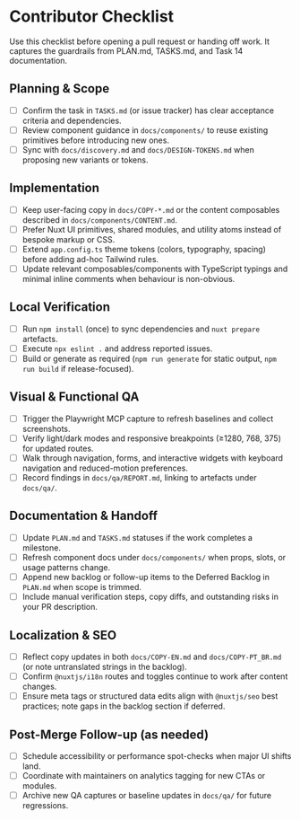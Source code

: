 # Contributor Checklist

Use this checklist before opening a pull request or handing off work. It captures the guardrails from PLAN.md, TASKS.md, and Task 14 documentation.

## Planning & Scope
- [ ] Confirm the task in `TASKS.md` (or issue tracker) has clear acceptance criteria and dependencies.
- [ ] Review component guidance in `docs/components/` to reuse existing primitives before introducing new ones.
- [ ] Sync with `docs/discovery.md` and `docs/DESIGN-TOKENS.md` when proposing new variants or tokens.

## Implementation
- [ ] Keep user-facing copy in `docs/COPY-*.md` or the content composables described in `docs/components/CONTENT.md`.
- [ ] Prefer Nuxt UI primitives, shared modules, and utility atoms instead of bespoke markup or CSS.
- [ ] Extend `app.config.ts` theme tokens (colors, typography, spacing) before adding ad-hoc Tailwind rules.
- [ ] Update relevant composables/components with TypeScript typings and minimal inline comments when behaviour is non-obvious.

## Local Verification
- [ ] Run `npm install` (once) to sync dependencies and `nuxt prepare` artefacts.
- [ ] Execute `npx eslint .` and address reported issues.
- [ ] Build or generate as required (`npm run generate` for static output, `npm run build` if release-focused).

## Visual & Functional QA
- [ ] Trigger the Playwright MCP capture to refresh baselines and collect screenshots.
- [ ] Verify light/dark modes and responsive breakpoints (≥1280, 768, 375) for updated routes.
- [ ] Walk through navigation, forms, and interactive widgets with keyboard navigation and reduced-motion preferences.
- [ ] Record findings in `docs/qa/REPORT.md`, linking to artefacts under `docs/qa/`.

## Documentation & Handoff
- [ ] Update `PLAN.md` and `TASKS.md` statuses if the work completes a milestone.
- [ ] Refresh component docs under `docs/components/` when props, slots, or usage patterns change.
- [ ] Append new backlog or follow-up items to the Deferred Backlog in `PLAN.md` when scope is trimmed.
- [ ] Include manual verification steps, copy diffs, and outstanding risks in your PR description.

## Localization & SEO
- [ ] Reflect copy updates in both `docs/COPY-EN.md` and `docs/COPY-PT_BR.md` (or note untranslated strings in the backlog).
- [ ] Confirm `@nuxtjs/i18n` routes and toggles continue to work after content changes.
- [ ] Ensure meta tags or structured data edits align with `@nuxtjs/seo` best practices; note gaps in the backlog section if deferred.

## Post-Merge Follow-up (as needed)
- [ ] Schedule accessibility or performance spot-checks when major UI shifts land.
- [ ] Coordinate with maintainers on analytics tagging for new CTAs or modules.
- [ ] Archive new QA captures or baseline updates in `docs/qa/` for future regressions.
